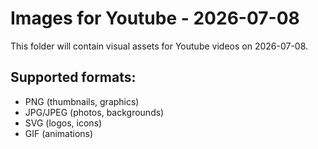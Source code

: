 # Images for Youtube - 2026-07-08

This folder will contain visual assets for Youtube videos on 2026-07-08.

## Supported formats:
- PNG (thumbnails, graphics)
- JPG/JPEG (photos, backgrounds)
- SVG (logos, icons)
- GIF (animations)
